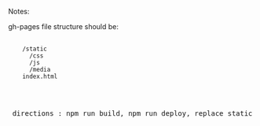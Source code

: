 <p>Notes:</p>
<p>gh-pages file structure should be:</p>

<pre>
  <code>
    /static
      /css
      /js
      /media
    index.html
  </code>

  <p> directions : npm run build, npm run deploy, replace static folder new build/static, double check that js and css references are correct, then push</p>
</pre>
